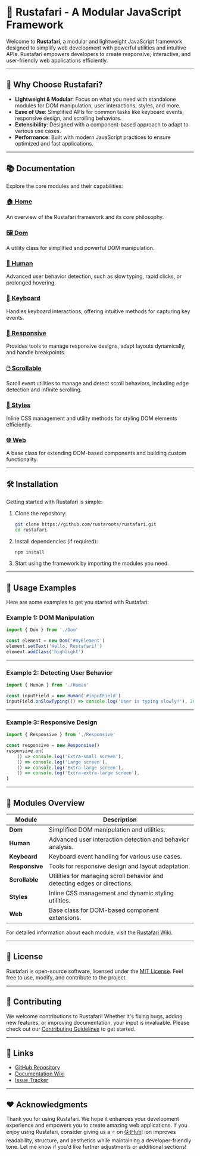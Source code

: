 # 🌴 **Rustafari** - A Modular JavaScript Framework

Welcome to **Rustafari**, a modular and lightweight JavaScript framework designed to simplify web development with powerful utilities and intuitive APIs. Rustafari empowers developers to create responsive, interactive, and user-friendly web applications efficiently.

---

## 🚀 **Why Choose Rustafari?**

- **Lightweight & Modular**: Focus on what you need with standalone modules for DOM manipulation, user interactions, styles, and more.
- **Ease of Use**: Simplified APIs for common tasks like keyboard events, responsive design, and scrolling behaviors.
- **Extensibility**: Designed with a component-based approach to adapt to various use cases.
- **Performance**: Built with modern JavaScript practices to ensure optimized and fast applications.

---

## 📚 **Documentation**

Explore the core modules and their capabilities:

### [🏠 Home](https://github.com/rustaroots/rustafari/wiki/Home)
An overview of the Rustafari framework and its core philosophy.

### [🖼️ Dom](https://github.com/rustaroots/rustafari/wiki/Dom)
A utility class for simplified and powerful DOM manipulation.

### [🧠 Human](https://github.com/rustaroots/rustafari/wiki/Human)
Advanced user behavior detection, such as slow typing, rapid clicks, or prolonged hovering.

### [🎹 Keyboard](https://github.com/rustaroots/rustafari/wiki/Keyboard)
Handles keyboard interactions, offering intuitive methods for capturing key events.

### [📐 Responsive](https://github.com/rustaroots/rustafari/wiki/Responsive)
Provides tools to manage responsive designs, adapt layouts dynamically, and handle breakpoints.

### [🖱️ Scrollable](https://github.com/rustaroots/rustafari/wiki/Scrollable)
Scroll event utilities to manage and detect scroll behaviors, including edge detection and infinite scrolling.

### [🎨 Styles](https://github.com/rustaroots/rustafari/wiki/Styles)
Inline CSS management and utility methods for styling DOM elements efficiently.

### [🌐 Web](https://github.com/rustaroots/rustafari/wiki/Web)
A base class for extending DOM-based components and building custom functionality.

---

## 🛠 **Installation**

Getting started with Rustafari is simple:

1. Clone the repository:
   ```bash
   git clone https://github.com/rustaroots/rustafari.git
   cd rustafari
   ```

2. Install dependencies (if required):
   ```bash
   npm install
   ```

3. Start using the framework by importing the modules you need.

---

## 📖 **Usage Examples**

Here are some examples to get you started with Rustafari:

### Example 1: DOM Manipulation

```typescript
import { Dom } from './Dom'

const element = new Dom('#myElement')
element.setText('Hello, Rustafari!')
element.addClass('highlight')
```

---

### Example 2: Detecting User Behavior

```typescript
import { Human } from './Human'

const inputField = new Human('#inputField')
inputField.onSlowTyping(() => console.log('User is typing slowly!'), 2000)
```

---

### Example 3: Responsive Design

```typescript
import { Responsive } from './Responsive'

const responsive = new Responsive()
responsive.on(
    () => console.log('Extra-small screen'),
    () => console.log('Large screen'),
    () => console.log('Extra-large screen'),
    () => console.log('Extra-extra-large screen'),
)
```

---

## 🧩 **Modules Overview**

| Module      | Description                                                                 |
|-------------|-----------------------------------------------------------------------------|
| **Dom**     | Simplified DOM manipulation and utilities.                                  |
| **Human**   | Advanced user interaction detection and behavior analysis.                  |
| **Keyboard**| Keyboard event handling for various use cases.                              |
| **Responsive** | Tools for responsive design and layout adaptation.                       |
| **Scrollable** | Utilities for managing scroll behavior and detecting edges or directions.|
| **Styles**  | Inline CSS management and dynamic styling utilities.                        |
| **Web**     | Base class for DOM-based component extensions.                              |

For detailed information about each module, visit the [Rustafari Wiki](https://github.com/rustaroots/rustafari/wiki).

---

## 📄 **License**

Rustafari is open-source software, licensed under the [MIT License](LICENSE). Feel free to use, modify, and contribute to the project.

---

## 🤝 **Contributing**

We welcome contributions to Rustafari! Whether it's fixing bugs, adding new features, or improving documentation, your input is invaluable. Please check out our [Contributing Guidelines](CONTRIBUTING.md) to get started.

---

## 🔗 **Links**

- [GitHub Repository](https://github.com/rustaroots/rustafari)
- [Documentation Wiki](https://github.com/rustaroots/rustafari/wiki)
- [Issue Tracker](https://github.com/rustaroots/rustafari/issues)

---

## ❤️ **Acknowledgments**

Thank you for using Rustafari. We hope it enhances your development experience and empowers you to create amazing web applications. If you enjoy using Rustafari, consider giving us a ⭐ on [GitHub](https://github.com/rustaroots/rustafari)!
ion improves readability, structure, and aesthetics while maintaining a developer-friendly tone. Let me know if you'd like further adjustments or additional sections!
